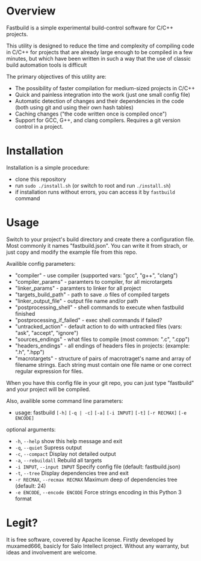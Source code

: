 # Overview
Fastbuild is a simple experimental build-control software for C/C++ projects. 

This utility is designed to reduce the time and complexity of compiling code in C/C++ for projects that are already large enough to be compiled in a few minutes, but which have been written in such a way that the use of classic build automation tools is difficult

The primary objectives of this utility are:
* The possibility of faster compilation for medium-sized projects in C/C++
* Quick and painless integration into the work (just one small config file)
* Automatic detection of changes and their dependencies in the code (both using git and using their own hash tables)
* Caching changes ("the code written once is compiled once")
* Support for GCC, G++, and clang compilers. Requires a git version control in a project. 

# Installation
Installation is a simple procedure:
* clone this repository 
* run `sudo ./install.sh` (or switch to root and run `./install.sh`)
* if installation runs without errors, you can access it by `fastbuild` command

# Usage
Switch to your project's build directory and create there a configuration file. Most commonly it names "fastbuild.json". 
You can write it from strach, or just copy and modify the example file from this repo.

Availible config parameters:  

* "compiler" - use compiler (supported vars: "gcc", "g++", "clang")
* "compiler_params" - paramters to compiler, for all microtargets
* "linker_params" - paramters to linker for all project
* "targets_build_path" - path to save .o files of compiled targets
* "linker_output_file" - output file name and/or path
* "postprocessing_shell" - shell commands to execute when fastbuild finished
* "postprocessing_if_failed" - exec shell commands if failed?
* "untracked_action" - default action to do with untracked files (vars: "ask", "accept", "ignore")
* "sources_endings" - what files to compile (most common: ".c", ".cpp")
* "headers_endings" - all endings of headers files in projects: (example: ".h", ".hpp")
* "macrotargets" - structure of pairs of macrotraget's name and array of filename strings. Each string must contain one file name or one correct regular expression for files.

When you have this config file in your git repo, you can just type "fastbuild" and your project will be compiled.

Also, availible some command line parameters: 

* usage: fastbuild `[-h]` `[-q | -c]` `[-a]` `[-i INPUT]` `[-t]` `[-r RECMAX]` `[-e ENCODE]`

optional arguments:
*  `-h`, `--help`            show this help message and exit
*  `-q`, `--quiet`           Supress output
*  `-c`, `--compact`         Display not detailed output
*  `-a`, `--rebuildall`      Rebuild all targets
*  `-i INPUT`, `--input INPUT`  Specify config file (default: fastbuild.json)
*  `-t`, `--tree`            Display dependencies tree and exit
*  `-r RECMAX`, `--recmax RECMAX` Maximum deep of dependencies tree (default: 24)
*  `-e ENCODE`, `--encode ENCODE` Force strings encoding in this Python 3 format


# Legit?
It is free software, covered by Apache license. 
Firstly developed by muxamed666, basicly for Salo Intellect project. 
Without any warranty, but ideas and involvement are welcome.